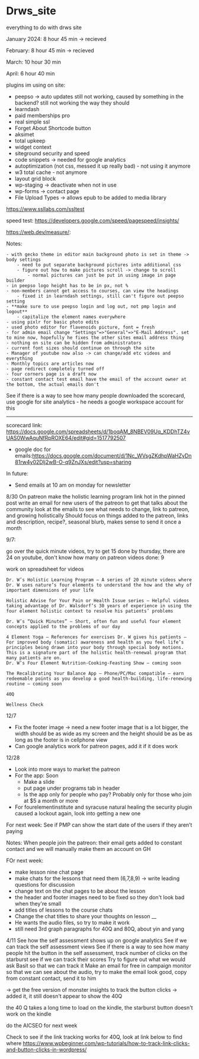 # Drws_site
everything to do with drws site

January 2024: 8 hour 45 min -> recieved

February: 8 hour 45 min -> recieved

March: 10 hour 30 min

April: 6 hour 40 min

plugins im using on site:

- peepso -> auto updates still not working, caused by something in the backend? still not working the way they should
- learndash 
- paid memberships pro
- real simple ssl 
- Forget About Shortcode button 
- aksimet
- total upkeep
- widget context
- siteground security and speed
- code snippets -> needed for google analytics
- autoptimization (not css, messed it up really bad) - not using it anymore
- w3 total cache - not anymore
- layout grid block
- wp-staging -> deactivate when not in use
- wp-forms -> contact page
- File Upload Types -> allows epub to be added to media library

https://www.ssllabs.com/ssltest


speed test:
https://developers.google.com/speed/pagespeed/insights/

https://web.dev/measure/:

Notes:

	- with gecko theme in editor main background photo is set in theme -> body settings
		- need to put separate background pictures into additional css
		- figure out how to make pictures scroll -> change to scroll
			- normal pictures can just be put in using image in page builder
	- in peepso logo height has to be in px, not %
	- non-members cannot get access to courses, can view the headings 
		- fixed it in learndash settings, still can't figure out peepso setting
	- **make sure to use peepso login and log out, not pmp login and logout**
		- capitalize the element names everywhere
	- using pixlr for basic photo edits
	- used photo editor for flavenoids picture, font = fresh
	- for admin email change "Settings"=>"General"=>"E-Mail Address". set to mine now, hopefully he fixes the other sites email address thing
	- nothing on site can be hidden from administrators
	- current font sizes should continue on through the site
	- Manager of youtube now also -> can change/add etc videos and everything
	- Monthly topics are articles now
	- page redirect completely turned off
	- four corners page is a draft now
 	- constant contact test email have the email of the account owner at the bottom, the actual emails don't

See if there is a way to see how many people downloaded the scorecard, use google for site analytics - he needs a google workspace account for this

--------------------------------------------------------

scorecard link:
https://docs.google.com/spreadsheets/d/1boqAM_8NBEV09Uq_KDDhTZ4vUAS0WwAquNfRpROXE64/edit#gid=1517792507

- google doc for emails:https://docs.google.com/document/d/1Nc_WVsgZKdhpWaHZyDn81rw4y02Dlj2wB-O-q9ZnJXs/edit?usp=sharing

In future:

- Send emails at 10 am on monday for newsletter



8/30
On patreon make the holistic learning program link hot in the pinned post
write an email for new users of the patreon to get that talks about the community
look at the emails to see what needs to change, link to patreon, and growing holistically
Should focus on things added to the patreon, links and description, recipe?, seasonal blurb, makes sense to send it once a month

9/7:


go over the quick minute videos, try to get 15 done by thursday, there are 24 on youtube, don't know how many on patreon
videos done: 9

work on spreadsheet for videos



    Dr. W’s Holistic Learning Program – A series of 20 minute videos where Dr. W uses nature’s four elements to understand the how and the why of important dimensions of your life

    Holistic Advise for Your Pain or Health Issue series – Helpful videos taking advantage of Dr. Walsdorf’s 30 years of experience in using the four element holistic context to resolve his patients’ problems

    Dr. W’s “Quick Minutes” – Short, often fun and useful four element concepts applied to the problems of our day

    4 Element Yoga – References for exercises Dr. W gives his patients – For improved body (somatic) awareness and health as you feel life’s principles being drawn into your body through special body motions. This is a signature part of the holistic health-renewal program that many patients are on.
    Dr. W’s Four Element Nutrition-Cooking-Feasting Show – coming soon

    The Recalibrating Your Balance App – Phone/PC/Mac compatible – earn redeemable points as you develop a good health-building, life-renewing routine – coming soon

    40Q

    Wellness Check





12/7

- Fix the footer image -> need a new footer image that is a lot bigger, the width should be as wide as my screen and the height should be as be as long as the footer is in cellphone view
- Can google analytics work for patreon pages, add it if it does work


12/28
- Look into more ways to market the patreon
- For the app: Soon 
	- Make a slide
	- put page under programs tab in header
	- Is the app only for people who pay? Probably only for those who join at $5 a month or more 
- For fourelementinstitute and syracuse natural healing the security plugin caused a lockout again, look into getting a new one

For next week:
See if PMP can show the start date of the users if they aren’t paying


Notes: 
When people join the patreon: their email gets added to constant contact and we will manually make them an account on GH



FOr next week:
- make lesson nine chat page
- make chats for the lessons that need them (6,7,8,9) -> write leading questions for discussion
- change text on the chat pages to be about the lesson
- the header and footer images need to be fixed so they don't look bad when they're small
- add titles of lessons to the course chats 
- Change the chat titles to share your thoughts on lesson __
- He wants the audio files, so try to make it work
- still need 3rd graph paragraphs for 40Q and 80Q, about yin and yang


4/11
See how the self assessment shows up on google analytics
See if we can track the self assessment views 
See if there is a way to see how many people hit the button in the self assessment, track number of clicks on the starburst
see if we can track their scores
Try to figure out what we would ask Basit so that we can track it
Make an email for free in campaign monitor so that we can see about the audio, try to make the email look good, copy from constant contact, send it to him

-> get the free version of monster insights to track the button clicks -> added it, it still doesn't appear to show the 40Q

the 40 Q takes a long time to load on the kindle, the starburst button doesn't work on the kindle


do the AICSEO for next week

Check to see if the link tracking works for 40Q, look at link below to find where
https://www.wpbeginner.com/wp-tutorials/how-to-track-link-clicks-and-button-clicks-in-wordpress/

